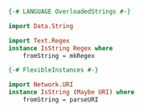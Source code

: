 
```Haskell
{-# LANGUAGE OverloadedStrings #-}
```

```Haskell
import Data.String
```

```Haskell
import Text.Regex
instance IsString Regex where
    fromString = mkRegex
```


```Haskell
{-# FlexibleInstances #-}
```

```Haskell
import Network.URI
instance IsString (Maybe URI) where
    fromString = parseURI
```
